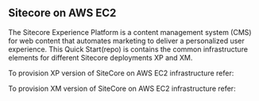 ## Sitecore on AWS EC2

The Sitecore Experience Platform is a content management system (CMS) for web content that automates marketing to deliver a personalized user experience. This Quick Start(repo) is contains the common infrastructure elements for different Sitecore deployments XP and XM. 

To provision XP version of SiteCore on AWS EC2 infrastructure refer:


To provision XM version of SiteCore on AWS EC2 infrastructure refer:

